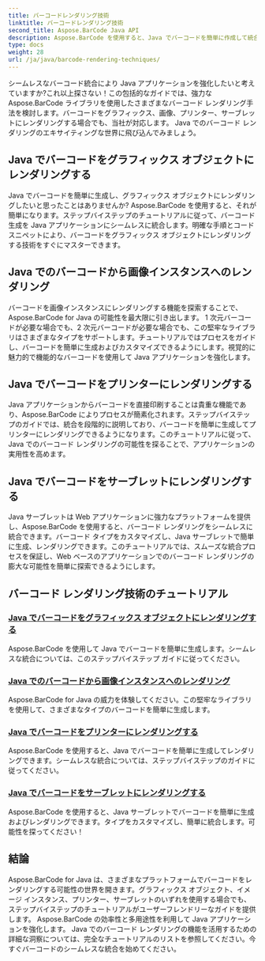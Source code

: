 ```yaml
---
title: バーコードレンダリング技術
linktitle: バーコードレンダリング技術
second_title: Aspose.BarCode Java API
description: Aspose.BarCode を使用すると、Java でバーコードを簡単に作成して統合できます。バーコードをグラフィックス、画像、プリンター、サーブレットにレンダリングするためのステップバイステップのチュートリアルをご覧ください。
type: docs
weight: 28
url: /ja/java/barcode-rendering-techniques/
---
```


シームレスなバーコード統合により Java アプリケーションを強化したいと考えていますか?これ以上探さない！この包括的なガイドでは、強力な Aspose.BarCode ライブラリを使用したさまざまなバーコード レンダリング手法を検討します。バーコードをグラフィックス、画像、プリンター、サーブレットにレンダリングする場合でも、当社が対応します。 Java でのバーコード レンダリングのエキサイティングな世界に飛び込んでみましょう。

## Java でバーコードをグラフィックス オブジェクトにレンダリングする

Java でバーコードを簡単に生成し、グラフィックス オブジェクトにレンダリングしたいと思ったことはありませんか? Aspose.BarCode を使用すると、それが簡単になります。ステップバイステップのチュートリアルに従って、バーコード生成を Java アプリケーションにシームレスに統合します。明確な手順とコード スニペットにより、バーコードをグラフィックス オブジェクトにレンダリングする技術をすぐにマスターできます。

## Java でのバーコードから画像インスタンスへのレンダリング

バーコードを画像インスタンスにレンダリングする機能を探索することで、Aspose.BarCode for Java の可能性を最大限に引き出します。 1 次元バーコードが必要な場合でも、2 次元バーコードが必要な場合でも、この堅牢なライブラリはさまざまなタイプをサポートします。チュートリアルではプロセスをガイドし、バーコードを簡単に生成およびカスタマイズできるようにします。視覚的に魅力的で機能的なバーコードを使用して Java アプリケーションを強化します。

## Java でバーコードをプリンターにレンダリングする

Java アプリケーションからバーコードを直接印刷することは貴重な機能であり、Aspose.BarCode によりプロセスが簡素化されます。ステップバイステップのガイドでは、統合を段階的に説明しており、バーコードを簡単に生成してプリンターにレンダリングできるようになります。このチュートリアルに従って、Java でのバーコード レンダリングの可能性を探ることで、アプリケーションの実用性を高めます。

## Java でバーコードをサーブレットにレンダリングする

Java サーブレットは Web アプリケーションに強力なプラットフォームを提供し、Aspose.BarCode を使用すると、バーコード レンダリングをシームレスに統合できます。バーコード タイプをカスタマイズし、Java サーブレットで簡単に生成、レンダリングできます。このチュートリアルでは、スムーズな統合プロセスを保証し、Web ベースのアプリケーションでのバーコード レンダリングの膨大な可能性を簡単に探索できるようにします。

## バーコード レンダリング技術のチュートリアル
### [Java でバーコードをグラフィックス オブジェクトにレンダリングする](./rendering-barcode-graphics-object/)
Aspose.BarCode を使用して Java でバーコードを簡単に生成します。シームレスな統合については、このステップバイステップ ガイドに従ってください。
### [Java でのバーコードから画像インスタンスへのレンダリング](./rendering-barcode-image-instance/)
Aspose.BarCode for Java の威力を体験してください。この堅牢なライブラリを使用して、さまざまなタイプのバーコードを簡単に生成します。
### [Java でバーコードをプリンターにレンダリングする](./rendering-barcode-printer/)
Aspose.BarCode を使用すると、Java でバーコードを簡単に生成してレンダリングできます。シームレスな統合については、ステップバイステップのガイドに従ってください。
### [Java でバーコードをサーブレットにレンダリングする](./rendering-barcode-servlet/)
Aspose.BarCode を使用すると、Java サーブレットでバーコードを簡単に生成およびレンダリングできます。タイプをカスタマイズし、簡単に統合します。可能性を探ってください！

## 結論
Aspose.BarCode for Java は、さまざまなプラットフォームでバーコードをレンダリングする可能性の世界を開きます。グラフィックス オブジェクト、イメージ インスタンス、プリンター、サーブレットのいずれを使用する場合でも、ステップバイステップのチュートリアルがユーザーフレンドリーなガイドを提供します。 Aspose.BarCode の効率性と多用途性を利用して Java アプリケーションを強化します。 Java でのバーコード レンダリングの機能を活用するための詳細な洞察については、完全なチュートリアルのリストを参照してください。今すぐバーコードのシームレスな統合を始めてください。